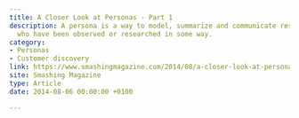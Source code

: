 ```yaml
---
title: A Closer Look at Personas - Part 1
description: A persona is a way to model, summarize and communicate research about people
  who have been observed or researched in some way.
category:
- Personas
- Customer discovery
link: https://www.smashingmagazine.com/2014/08/a-closer-look-at-personas-part-1/
site: Smashing Magazine
type: Article
date: 2014-08-06 00:00:00 +0100

---
```


